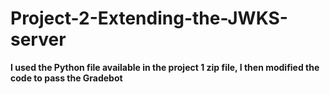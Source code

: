 # Project-2-Extending-the-JWKS-server
**I used the Python file available in the project 1 zip file, I then modified the code to pass the Gradebot**
